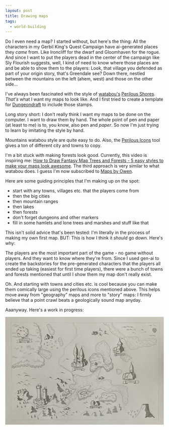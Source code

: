 ```yaml
---
layout: post
title: Drawing maps
tags:
  - world-building
---
```


Do I even need a map? I started without, but here's the thing: All the characters in my Gerbil King's Quest Campaign have
ai-generated places they _came_ from. Like Ironcliff for the dwarf and Gloomhaven for the rogue. And since I want to
put the players dead in the center of the campaign like Sly Flourish suggests, well, I kind of need to know where those
places are and be able to show them to the players: Look, that village you defended as part of your origin story, that's Greendale
see? Down there, nestled between the mountains on the left (ahem, west) and those on the other side...

I've always been fascinated with the style of [watabou's](https://watabou.itch.io/) [Perilous Shores](https://watabou.itch.io/perilous-shores).
_That's_ what I want my maps to look like. And I first tried to create a template for [Dungeondraft](https://dungeondraft.net/) to include those stamps.

Long story short: I don't really think I want my maps to be done on the computer. I want to draw them by hand. The whole point of
pen and paper (at least to me) is to, you know, also pen and _paper_. So now I'm just trying to learn by imitating the style by hand.

Mountains watabou style are quite easy to do. Also, the [Perilous Icons](https://watabou.itch.io/icons) tool gives a ton of different city
and towns to copy.

I'm a bit stuck with making forests look good. Currently, this video is inspiring me: [How to Draw Fantasy Map Trees and Forests - 5 easy styles to make your maps look awesome](https://youtu.be/2dXymefWOuc?si=K8GHEfbgfHnQD2is). The third approach is very similar to what watabou does. I guess I'm now subscribed to
[Maps by Owen](https://www.youtube.com/@MapsbyOwen).

Here are some guiding principles that I'm making up on the spot:

- start with any towns, villages etc. that the players come from
- then the big cities
- then mountain ranges
- then lakes
- then forests
- don't forget dungeons and other markers
- fill in some hamlets and lone trees and marshes and stuff like that

This isn't solid advice that's been tested: I'm literally in the process of making my own first map. BUT: This is how I think it _should_ go down. Here's why:

The players are the most important part of the game - no game without players. And they want to know where they're from. Since I used gen-ai to create the 
backstories for the pre-generated characters that the players all ended up taking (easiest for first time players), there were a bunch of towns and forests mentioned
that until I show them my map don't really exist.

Oh. And starting with towns and cities etc. is cool because you can make them comically large using the perilous icons mentioned above. This helps move away from "geography" maps and more to "story" maps: I firmly believe that a point crawl beats a geologically sound map anyday.

Aaanyway. Here's a work in progress:

![The Gerbil King's Kingdom](./the-gerbil-kings-kingdom.jpg)

